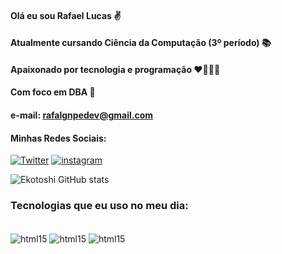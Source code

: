 #### Olá eu sou Rafael Lucas ✌️
#### Atualmente cursando Ciência da Computação (3º período) 📚
#### Apaixonado por tecnologia e programação ❤️👨🏽‍💻
#### Com foco em DBA 🔐
#### e-mail: rafalgnpedev@gmail.com

####  Minhas Redes Sociais:
[![Twitter](https://img.shields.io/badge/Twitter-1DA1F2?style=for-the-badge&logo=twitter&logoColor=white)](https://twitter.com/ekotoshi)
[![instagram](https://img.shields.io/badge/Instagram-E4405F?style=for-the-badge&logo=instagram&logoColor=white)](https://instagram.com/fael_luc)

![Ekotoshi GitHub stats](https://github-readme-stats.vercel.app/api?username=Ekotoshi&show_icons=true&theme=tokyonight)

  
  
  
  ### Tecnologias que eu uso no meu dia:

<div Style="display: inline_block"><br/>
  <img align="center" alt="html15" src="https://img.shields.io/badge/C%2B%2B-00599C?style=for-the-badge&logo=c%2B%2B&logoColor=white" />
  <img align="center" alt="html15" src="https://img.shields.io/badge/Java-ED8B00?style=for-the-badge&logo=java&logoColor=white" />
 <img align="center" alt="html15" src="https://img.shields.io/badge/PostgreSQL-316192?style=for-the-badge&logo=postgresql&logoColor=white" />
  </div>
